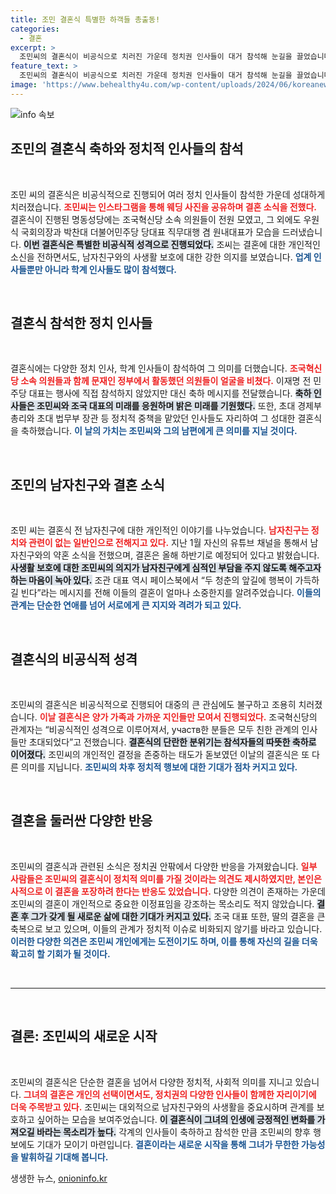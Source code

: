 ```yaml
---
title: 조민 결혼식 특별한 하객들 총출동!
categories:
  - 결혼
excerpt: >
  조민씨의 결혼식이 비공식으로 치러진 가운데 정치권 인사들이 대거 참석해 눈길을 끌었습니다. 조국혁신당 소속 의원과 유명 인사들이 함께한 이 특별한 날의 뒷이야기를 확인해보세요!
feature_text: >
  조민씨의 결혼식이 비공식으로 치러진 가운데 정치권 인사들이 대거 참석해 눈길을 끌었습니다. 조국혁신당 소속 의원과 유명 인사들이 함께한 이 특별한 날의 뒷이야기를 확인해보세요!
image: 'https://www.behealthy4u.com/wp-content/uploads/2024/06/koreanews.jpg'
---
```


<p><img src="https://www.behealthy4u.com/wp-content/uploads/2024/06/koreanews.jpg" alt="info 속보" /></p>

<h2 data-ke-size="size26">조민의 결혼식 축하와 정치적 인사들의 참석</h2>

<p data-ke-size="size16">&nbsp;</p>

<p>조민 씨의 결혼식은 비공식적으로 진행되어 여러 정치 인사들이 참석한 가운데 성대하게 치러졌습니다. <b><span style="color: #ee2323;">조민씨는 인스타그램을 통해 웨딩 사진을 공유하며 결혼 소식을 전했다.</span></b> 결혼식이 진행된 명동성당에는 조국혁신당 소속 의원들이 전원 모였고, 그 외에도 우원식 국회의장과 박찬대 더불어민주당 당대표 직무대행 겸 원내대표가 모습을 드러냈습니다. <b><span style="background-color: #21538527;">이번 결혼식은 특별한 비공식적 성격으로 진행되었다.</span></b> 조씨는 결혼에 대한 개인적인 소신을 전하면서도, 남자친구와의 사생활 보호에 대한 강한 의지를 보였습니다. <b><span style="color: #1a5490;">업계 인사들뿐만 아니라 학계 인사들도 많이 참석했다.</span></b> </p>

<p data-ke-size="size16">&nbsp;</p>

<h2 data-ke-size="size26">결혼식 참석한 정치 인사들</h2>

<p data-ke-size="size16">&nbsp;</p>

<p>결혼식에는 다양한 정치 인사, 학계 인사들이 참석하여 그 의미를 더했습니다. <b><span style="color: #ee2323;">조국혁신당 소속 의원들과 함께 문재인 정부에서 활동했던 의원들이 얼굴을 비쳤다.</span></b> 이재명 전 민주당 대표는 행사에 직접 참석하지 않았지만 대신 축하 메시지를 전달했습니다. <b><span style="background-color: #21538527;">축하 인사들은 조민씨와 조국 대표의 미래를 응원하며 밝은 미래를 기원했다.</span></b> 또한, 초대 경제부총리와 초대 법무부 장관 등 정치적 중책을 맡았던 인사들도 자리하여 그 성대한 결혼식을 축하했습니다. <b><span style="color: #1a5490;">이 날의 가치는 조민씨와 그의 남편에게 큰 의미를 지닐 것이다.</span></b></p>

<p data-ke-size="size16">&nbsp;</p>

<h2 data-ke-size="size26">조민의 남자친구와 결혼 소식</h2>

<p data-ke-size="size16">&nbsp;</p>

<p>조민 씨는 결혼식 전 남자친구에 대한 개인적인 이야기를 나누었습니다. <b><span style="color: #ee2323;">남자친구는 정치와 관련이 없는 일반인으로 전해지고 있다.</span></b> 지난 1월 자신의 유튜브 채널을 통해서 남자친구와의 약혼 소식을 전했으며, 결혼은 올해 하반기로 예정되어 있다고 밝혔습니다. <b><span style="background-color: #21538527;">사생활 보호에 대한 조민씨의 의지가 남자친구에게 심적인 부담을 주지 않도록 해주고자 하는 마음이 녹아 있다.</span></b> 조관 대표 역시 페이스북에서 “두 청춘의 앞길에 행복이 가득하길 빈다”라는 메시지를 전해 이들의 결혼이 얼마나 소중한지를 알려주었습니다. <b><span style="color: #1a5490;">이들의 관계는 단순한 연애를 넘어 서로에게 큰 지지와 격려가 되고 있다.</span></b></p>

<p data-ke-size="size16">&nbsp;</p>

<h2 data-ke-size="size26">결혼식의 비공식적 성격</h2>

<p data-ke-size="size16">&nbsp;</p>

<p>조민씨의 결혼식은 비공식적으로 진행되어 대중의 큰 관심에도 불구하고 조용히 치러졌습니다. <b><span style="color: #ee2323;">이날 결혼식은 양가 가족과 가까운 지인들만 모여서 진행되었다.</span></b> 조국혁신당의 관계자는 “비공식적인 성격으로 이루어져서, участв한 분들은 모두 친한 관계의 인사들만 초대되었다”고 전했습니다. <b><span style="background-color: #21538527;">결혼식의 단란한 분위기는 참석자들의 따뜻한 축하로 이어졌다.</span></b> 조민씨의 개인적인 결정을 존중하는 태도가 돋보였던 이날의 결혼식은 또 다른 의미를 지닙니다. <b><span style="color: #1a5490;">조민씨의 차후 정치적 행보에 대한 기대가 점차 커지고 있다.</span></b></p>

<p data-ke-size="size16">&nbsp;</p>

<h2 data-ke-size="size26">결혼을 둘러싼 다양한 반응</h2>

<p data-ke-size="size16">&nbsp;</p>

<p>조민씨의 결혼식과 관련된 소식은 정치권 안팎에서 다양한 반응을 가져왔습니다. <b><span style="color: #ee2323;">일부 사람들은 조민씨의 결혼식이 정치적 의미를 가질 것이라는 의견도 제시하였지만, 본인은 사적으로 이 결혼을 포장하려 한다는 반응도 있었습니다.</span></b> 다양한 의견이 존재하는 가운데 조민씨의 결혼이 개인적으로 중요한 이정표임을 강조하는 목소리도 적지 않았습니다. <b><span style="background-color: #21538527;">결혼 후 그가 갖게 될 새로운 삶에 대한 기대가 커지고 있다.</span></b> 조국 대표 또한, 딸의 결혼을 큰 축복으로 보고 있으며, 이들의 관계가 정치적 이슈로 비화되지 않기를 바라고 있습니다. <b><span style="color: #1a5490;">이러한 다양한 의견은 조민씨 개인에게는 도전이기도 하며, 이를 통해 자신의 길을 더욱 확고히 할 기회가 될 것이다.</span></b></p>

<p data-ke-size="size16">&nbsp;</p>

<hr>

<p data-ke-size="size16">&nbsp;</p>

<h2 data-ke-size="size26">결론: 조민씨의 새로운 시작</h2>

<p data-ke-size="size16">&nbsp;</p>

<p>조민씨의 결혼식은 단순한 결혼을 넘어서 다양한 정치적, 사회적 의미를 지니고 있습니다. <b><span style="color: #ee2323;">그녀의 결혼은 개인의 선택이면서도, 정치권의 다양한 인사들이 함께한 자리이기에 더욱 주목받고 있다.</span></b> 조민씨는 대외적으로 남자친구와의 사생활을 중요시하며 관계를 보호하고 싶어하는 모습을 보여주었습니다. <b><span style="background-color: #21538527;">이 결혼식이 그녀의 인생에 긍정적인 변화를 가져오길 바라는 목소리가 높다.</span></b> 각계의 인사들이 축하하고 참석한 만큼 조민씨의 향후 행보에도 기대가 모이기 마련입니다. <b><span style="color: #1a5490;">결혼이라는 새로운 시작을 통해 그녀가 무한한 가능성을 발휘하길 기대해 봅니다.</span></b></p>
생생한 뉴스, <a href="https://onioninfo.kr" rel="dofollow">onioninfo.kr</a>


